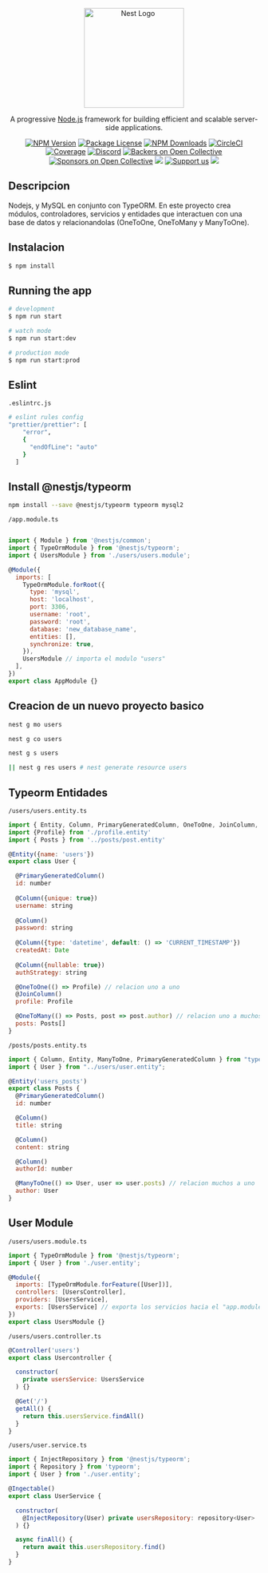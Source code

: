 <p align="center">
  <a href="http://nestjs.com/" target="blank"><img src="https://nestjs.com/img/logo-small.svg" width="200" alt="Nest Logo" /></a>
</p>

[circleci-image]: https://img.shields.io/circleci/build/github/nestjs/nest/master?token=abc123def456
[circleci-url]: https://circleci.com/gh/nestjs/nest

  <p align="center">A progressive <a href="http://nodejs.org" target="_blank">Node.js</a> framework for building efficient and scalable server-side applications.</p>
    <p align="center">
<a href="https://www.npmjs.com/~nestjscore" target="_blank"><img src="https://img.shields.io/npm/v/@nestjs/core.svg" alt="NPM Version" /></a>
<a href="https://www.npmjs.com/~nestjscore" target="_blank"><img src="https://img.shields.io/npm/l/@nestjs/core.svg" alt="Package License" /></a>
<a href="https://www.npmjs.com/~nestjscore" target="_blank"><img src="https://img.shields.io/npm/dm/@nestjs/common.svg" alt="NPM Downloads" /></a>
<a href="https://circleci.com/gh/nestjs/nest" target="_blank"><img src="https://img.shields.io/circleci/build/github/nestjs/nest/master" alt="CircleCI" /></a>
<a href="https://coveralls.io/github/nestjs/nest?branch=master" target="_blank"><img src="https://coveralls.io/repos/github/nestjs/nest/badge.svg?branch=master#9" alt="Coverage" /></a>
<a href="https://discord.gg/G7Qnnhy" target="_blank"><img src="https://img.shields.io/badge/discord-online-brightgreen.svg" alt="Discord"/></a>
<a href="https://opencollective.com/nest#backer" target="_blank"><img src="https://opencollective.com/nest/backers/badge.svg" alt="Backers on Open Collective" /></a>
<a href="https://opencollective.com/nest#sponsor" target="_blank"><img src="https://opencollective.com/nest/sponsors/badge.svg" alt="Sponsors on Open Collective" /></a>
  <a href="https://paypal.me/kamilmysliwiec" target="_blank"><img src="https://img.shields.io/badge/Donate-PayPal-ff3f59.svg"/></a>
    <a href="https://opencollective.com/nest#sponsor"  target="_blank"><img src="https://img.shields.io/badge/Support%20us-Open%20Collective-41B883.svg" alt="Support us"></a>
  <a href="https://twitter.com/nestframework" target="_blank"><img src="https://img.shields.io/twitter/follow/nestframework.svg?style=social&label=Follow"></a>
</p>
  <!--[![Backers on Open Collective](https://opencollective.com/nest/backers/badge.svg)](https://opencollective.com/nest#backer)
  [![Sponsors on Open Collective](https://opencollective.com/nest/sponsors/badge.svg)](https://opencollective.com/nest#sponsor)-->

## Descripcion

Nodejs, y MySQL en conjunto con TypeORM. En este proyecto crea módulos, controladores, servicios y entidades que interactuen con una base de datos y relacionandolas (OneToOne, OneToMany y ManyToOne).

## Instalacion

```bash
$ npm install
```

## Running the app

```bash
# development
$ npm run start

# watch mode
$ npm run start:dev

# production mode
$ npm run start:prod
```

## Eslint

`.eslintrc.js`

```bash
# eslint rules config
"prettier/prettier": [
    "error",
    {
      "endOfLine": "auto"
    }
  ]
```

## Install @nestjs/typeorm

```bash
npm install --save @nestjs/typeorm typeorm mysql2
```

`/app.module.ts`

```javascript

import { Module } from '@nestjs/common';
import { TypeOrmModule } from '@nestjs/typeorm';
import { UsersModule } from './users/users.module';

@Module({
  imports: [
    TypeOrmModule.forRoot({
      type: 'mysql',
      host: 'localhost',
      port: 3306,
      username: 'root',
      password: 'root',
      database: 'new_database_name',
      entities: [],
      synchronize: true,
    }),
    UsersModule // importa el modulo "users"
  ],
})
export class AppModule {}
```

## Creacion de un nuevo proyecto basico

```bash
nest g mo users
```

```bash
nest g co users
```

```bash
nest g s users
```

```bash
|| nest g res users # nest generate resource users
```

## Typeorm Entidades

`/users/users.entity.ts`

```javascript
import { Entity, Column, PrimaryGeneratedColumn, OneToOne, JoinColumn, OneToMany } from 'typeorm'
import {Profile} from './profile.entity'
import { Posts } from '../posts/post.entity'

@Entity({name: 'users'})
export class User {

  @PrimaryGeneratedColumn() 
  id: number
  
  @Column({unique: true}) 
  username: string
  
  @Column() 
  password: string
  
  @Column({type: 'datetime', default: () => 'CURRENT_TIMESTAMP'}) 
  createdAt: Date
  
  @Column({nullable: true}) 
  authStrategy: string

  @OneToOne(() => Profile) // relacion uno a uno
  @JoinColumn()
  profile: Profile

  @OneToMany(() => Posts, post => post.author) // relacion uno a muchos
  posts: Posts[]
}
```

`/posts/posts.entity.ts`

```javascript
import { Column, Entity, ManyToOne, PrimaryGeneratedColumn } from "typeorm";
import { User } from "../users/user.entity";

@Entity('users_posts')
export class Posts {
  @PrimaryGeneratedColumn()
  id: number

  @Column()
  title: string

  @Column()
  content: string

  @Column()
  authorId: number

  @ManyToOne(() => User, user => user.posts) // relacion muchos a uno
  author: User
}
```

## User Module

`/users/users.module.ts`

```javascript
import { TypeOrmModule } from '@nestjs/typeorm';
import { User } from './user.entity';

@Module({
  imports: [TypeOrmModule.forFeature([User])],
  controllers: [UsersController],
  providers: [UsersService],
  exports: [UsersService] // exporta los servicios hacia el "app.module"
})
export class UsersModule {}
```

`/users/users.controller.ts`

```javascript
@Controller('users')
export class Usercontroller {

  constructor(
    private usersService: UsersService
  ) {}

  @Get('/')
  getAll() {
    return this.usersService.findAll()
  }
}
```

`/users/user.service.ts`

```javascript
import { InjectRepository } from '@nestjs/typeorm';
import { Repository } from 'typeorm';
import { User } from './user.entity';

@Ingectable()
export class UserService {

  constructor(
    @InjectRepository(User) private usersRepository: repository<User>
  ) {}

  async finAll() {
    return await this.usersRepository.find()
  }
}
```